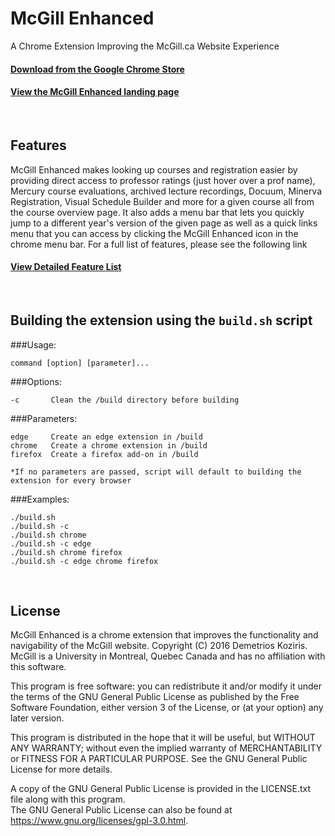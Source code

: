 <h1>
  McGill Enhanced
</h1>

A Chrome Extension Improving the McGill.ca Website Experience

<h4>
  <a href="https://chrome.google.com/webstore/detail/mcgill-enhanced/jlacaimkacnkhlcgapgakpklnibgfkde?hl=en">Download from the Google Chrome Store</a>
</h4>

<h4>
  <a href="http://demetrios-koziris.github.io/McGillEnhanced/">View the McGill Enhanced landing page</a>
</h4>

<br>

<h2>
  Features
</h2>

McGill Enhanced makes looking up courses and registration easier by providing direct access to professor ratings (just hover over a prof name), Mercury course evaluations, archived lecture recordings, Docuum, Minerva Registration, Visual Schedule Builder and more for a given course all from the course overview page. It also adds a menu bar that lets you quickly jump to a different year's version of the given page as well as a quick links menu that you can access by clicking the McGill Enhanced icon in the chrome menu bar. For a full list of features, please see the following link


<h4>
  <a href="http://demetrios-koziris.github.io/McGillEnhanced/features">View Detailed Feature List</a>
</h4>

<br>


## Building the extension using the `build.sh` script
###Usage:  
```
command [option] [parameter]... 
```
###Options:  
```
-c       Clean the /build directory before building  
```
###Parameters:  
```
edge     Create an edge extension in /build  
chrome   Create a chrome extension in /build  
firefox  Create a firefox add-on in /build 
```
```
*If no parameters are passed, script will default to building the extension for every browser
```
###Examples:
```
./build.sh
./build.sh -c
./build.sh chrome  
./build.sh -c edge  
./build.sh chrome firefox  
./build.sh -c edge chrome firefox  
```


<br>

<h2>
License
</h2>

McGill Enhanced is a chrome extension that improves the functionality and navigability of the McGill website.
Copyright (C) 2016 Demetrios Koziris. McGill is a University in Montreal, Quebec Canada and has no affiliation with this software.

This program is free software: you can redistribute it and/or modify it under the terms of the GNU General Public License 
as published by the Free Software Foundation, either version 3 of the License, or (at your option) any later version.

This program is distributed in the hope that it will be useful, but WITHOUT ANY WARRANTY; without even the implied 
warranty of MERCHANTABILITY or FITNESS FOR A PARTICULAR PURPOSE.  See the GNU General Public License for more details.

A copy of the GNU General Public License is provided in the LICENSE.txt file along with this program.  
The GNU General Public License can also be found at <https://www.gnu.org/licenses/gpl-3.0.html>.


